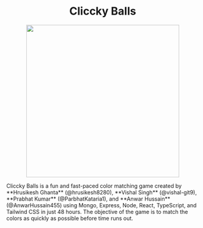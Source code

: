 <div align="center"><h1>Cliccky Balls</h1></div>


<p align="center"><img src="https://user-images.githubusercontent.com/86557158/230982198-dd56e6c5-f862-4135-89ae-5b8ab8fc3bc8.png" width="400"></p>
Cliccky Balls is a fun and fast-paced color matching game created by **Hrusikesh Ghanta** (@hrusikesh8280), **Vishal Singh** (@vishal-git9), **Prabhat Kumar** (@ParbhatKataria1), and **Anwar Hussain** (@AnwarHussain455) using Mongo, Express, Node, React, TypeScript, and Tailwind CSS in just 48 hours. The objective of the game is to match the colors as quickly as possible before time runs out.


